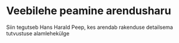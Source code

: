 # Veebilehe peamine arendusharu

Siin tegutseb Hans Harald Peep, kes arendab rakenduse detailsema tutvustuse alamlehekülge